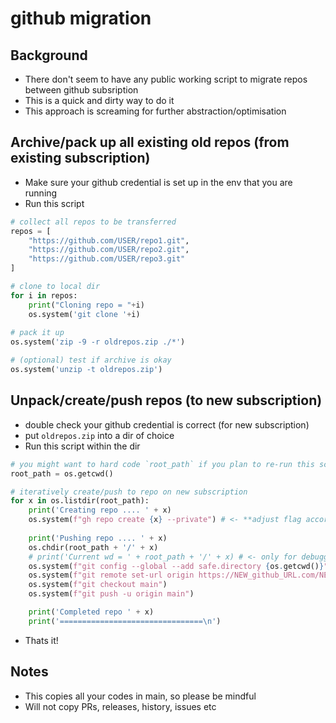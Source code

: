 # github migration

## Background
- There don't seem to have any public working script to migrate repos between github subsription 
- This is a quick and dirty way to do it
- This approach is screaming for further abstraction/optimisation

## Archive/pack up all existing old repos (from existing subscription)

- Make sure your github credential is set up in the env that you are running
- Run this script
```python
# collect all repos to be transferred
repos = [
    "https://github.com/USER/repo1.git",
    "https://github.com/USER/repo2.git",
    "https://github.com/USER/repo3.git"
]

# clone to local dir
for i in repos:
    print("Cloning repo = "+i)
    os.system('git clone '+i)
    
# pack it up
os.system('zip -9 -r oldrepos.zip ./*')

# (optional) test if archive is okay
os.system('unzip -t oldrepos.zip')
```

## Unpack/create/push repos (to new subscription)

- double check your github credential is correct (for new subscription)
- put `oldrepos.zip` into a dir of choice
- Run this script within the dir
```python
# you might want to hard code `root_path` if you plan to re-run this script 
root_path = os.getcwd() 

# iteratively create/push to repo on new subscription
for x in os.listdir(root_path):
    print('Creating repo .... ' + x)
    os.system(f"gh repo create {x} --private") # <- **adjust flag accordingly if you want repo to be public etc**
    
    print('Pushing repo .... ' + x)
    os.chdir(root_path + '/' + x)
    # print('Current wd = ' + root_path + '/' + x) # <- only for debugging
    os.system(f"git config --global --add safe.directory {os.getcwd()}")
    os.system(f"git remote set-url origin https://NEW_github_URL.com/NEW_SUBSCRIPTION_USERNAME/{x}.git")
    os.system(f"git checkout main")
    os.system(f"git push -u origin main")

    print('Completed repo ' + x)
    print('================================\n')
```
- Thats it!

## Notes
- This copies all your codes in main, so please be mindful
- Will not copy PRs, releases, history, issues etc
